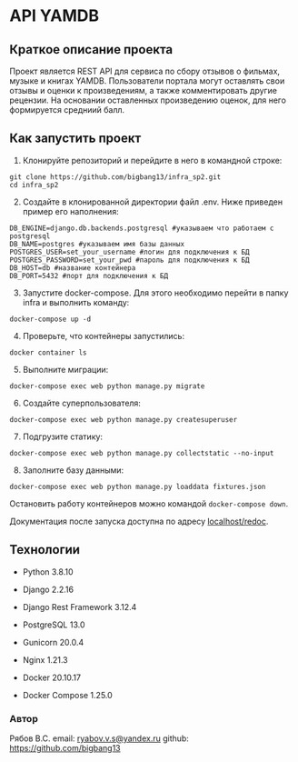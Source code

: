 # API YAMDB
## Краткое описание проекта

Проект является REST API для сервиса по сбору отзывов о фильмах, музыке и книгах YAMDB. Пользователи портала могут оставлять свои отзывы и оценки к произведениям, а также комментировать другие рецензии. На основании оставленных произведению оценок, для него формируется средниий балл.

## Как запустить проект
         
1. Клонируйте репозиторий и перейдите в него в командной строке:
```      
git clone https://github.com/bigbang13/infra_sp2.git
cd infra_sp2
```      
2. Создайте в клонированной директории файл .env. Ниже приведен пример его наполнения:
```
DB_ENGINE=django.db.backends.postgresql #указываем что работаем с postgresql
DB_NAME=postgres #указываем имя базы данных
POSTGRES_USER=set_your_username #логин для подключения к БД
POSTGRES_PASSWORD=set_your_pwd #пароль для подключения к БД
DB_HOST=db #название контейнера
DB_PORT=5432 #порт для подключения к БД
```
3. Запустите docker-compose. Для этого необходимо перейти в папку infra и выполнить команду:
```
docker-compose up -d
```
4. Проверьте, что контейнеры запустились:
```
docker container ls
```
5. Выполните миграции:
```
docker-compose exec web python manage.py migrate
```
6. Создайте суперпользователя:
```
docker-compose exec web python manage.py createsuperuser
```
7. Подгрузите статику:
```
docker-compose exec web python manage.py collectstatic --no-input
```
8. Заполните базу данными:
```
docker-compose exec web python manage.py loaddata fixtures.json
```
Остановить работу контейнеров можно командой ```docker-compose down```.

Документация после запуска доступна по адресу [localhost/redoc](http://localhost/redoc/).

## Технологии

- Python 3.8.10
- Django 2.2.16
- Django Rest Framework 3.12.4
- PostgreSQL 13.0
- Gunicorn 20.0.4
- Nginx 1.21.3

- Docker 20.10.17
- Docker Compose 1.25.0

### Автор

Рябов В.С.
email: ryabov.v.s@yandex.ru
github: https://github.com/bigbang13
